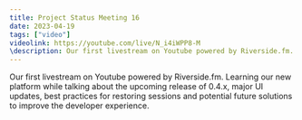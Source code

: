 ```yaml
---
title: Project Status Meeting 16
date: 2023-04-19
tags: ["video"]
videolink: https://youtube.com/live/N_i4iWPP8-M
\description: Our first livestream on Youtube powered by Riverside.fm. Learning our new platform while talking about the upcoming release of 0.4.x, major UI updates, best practices for restoring sessions and potential future solutions to improve the developer experience.
---
```


Our first livestream on Youtube powered by Riverside.fm. Learning our new platform while talking about the upcoming release of 0.4.x, major UI updates, best practices for restoring sessions and potential future solutions to improve the developer experience.
